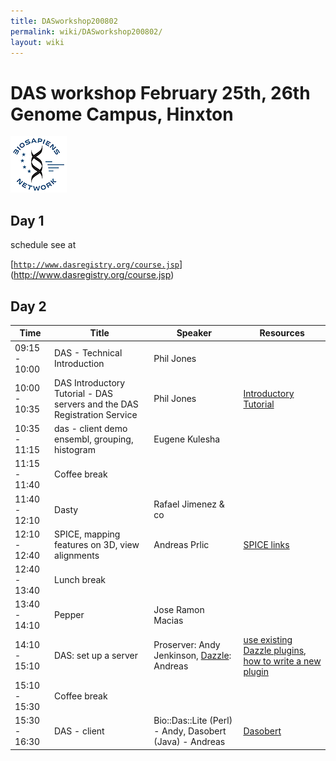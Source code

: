 ```yaml
---
title: DASworkshop200802
permalink: wiki/DASworkshop200802/
layout: wiki
---
```


DAS workshop February 25th, 26th Genome Campus, Hinxton
=======================================================

![BioSapiens Network](Biosapiens_final.gif "BioSapiens Network")

Day 1
-----

schedule see at

[[`http://www.dasregistry.org/course.jsp`](http://www.dasregistry.org/course.jsp)](http://www.dasregistry.org/course.jsp)

Day 2
-----

| Time          | Title                                                                    | Speaker                                                                          | Resources                                                                                                                                              |
|---------------|--------------------------------------------------------------------------|----------------------------------------------------------------------------------|--------------------------------------------------------------------------------------------------------------------------------------------------------|
| 09:15 - 10:00 | DAS - Technical Introduction                                             | Phil Jones                                                                       |                                                                                                                                                        |
| 10:00 - 10:35 | DAS Introductory Tutorial - DAS servers and the DAS Registration Service | Phil Jones                                                                       | [ Introductory Tutorial](/wiki/DASworkshop200802:intro_tutorial "wikilink")                                                                                  |
| 10:35 - 11:15 | das - client demo ensembl, grouping, histogram                           | Eugene Kulesha                                                                   |                                                                                                                                                        |
| 11:15 - 11:40 | Coffee break                                                             |
| 11:40 - 12:10 | Dasty                                                                    | Rafael Jimenez & co                                                              |                                                                                                                                                        |
| 12:10 - 12:40 | SPICE, mapping features on 3D, view alignments                           | Andreas Prlic                                                                    | [ SPICE links](/wiki/DASworkshop200802:spice "wikilink")                                                                                                     |
| 12:40 - 13:40 | Lunch break                                                              |
| 13:40 - 14:10 | Pepper                                                                   | Jose Ramon Macias                                                                |                                                                                                                                                        |
| 14:10 - 15:10 | DAS: set up a server                                                     | Proserver: Andy Jenkinson, [Dazzle](http://www.biojava.org/wiki/Dazzle): Andreas | [use existing Dazzle plugins](http://www.biojava.org/wiki/Dazzle:plugins), [how to write a new plugin](http://www.biojava.org/wiki/Dazzle:writeplugin) |
| 15:10 - 15:30 | Coffee break                                                             |
| 15:30 - 16:30 | DAS - client                                                             | Bio::Das::Lite (Perl) - Andy, Dasobert (Java) - Andreas                          | [Dasobert](http://www.spice-3d.org/dasobert/)                                                                                                          |



